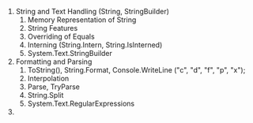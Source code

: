 1. String and Text Handling (String, StringBuilder)
    1. Memory Representation of String
    2. String Features
    3. Overriding of Equals
    4. Interning (String.Intern, String.IsInterned)
    5. System.Text.StringBuilder
2. Formatting and Parsing
    1. ToString(), String.Format, Console.WriteLine ("c", "d", "f", "p", "x");
    2. Interpolation
    3. Parse, TryParse
    4. String.Split
    5. System.Text.RegularExpressions
3.    
